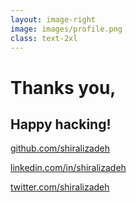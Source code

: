 ```yaml
---
layout: image-right
image: images/profile.png
class: text-2xl
---
```


# Thanks you,

## Happy hacking!

<div class="mt-50"></div>

[github.com/shiralizadeh](https://github.com/shiralizadeh/)

[linkedin.com/in/shiralizadeh](https://linkedin.com/in/shiralizadeh)

[twitter.com/shiralizadeh](https://twitter.com/shiralizadeh)